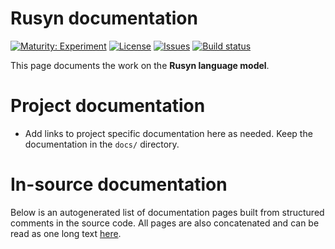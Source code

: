 # Rusyn documentation

[![Maturity: Experiment](https://img.shields.io/badge/Maturity-Experiment-black.svg)](https://giellalt.github.io/MaturityClassification.html)
[![License](https://img.shields.io/github/license/giellalt/lang-rue)](https://github.com/giellalt/lang-rue/blob/main/LICENSE)
[![Issues](https://img.shields.io/github/issues/giellalt/lang-rue)](https://github.com/giellalt/lang-rue/issues)
[![Build status](https://github.com/giellalt/lang-rue/workflows/Speller%20CI+CD/badge.svg)](https://github.com/giellalt/lang-rue/actions)

This page documents the work on the **Rusyn language model**. 

# Project documentation

* Add links to project specific documentation here as needed. Keep the documentation in the `docs/` directory.

# In-source documentation

Below is an autogenerated list of documentation pages built from structured comments in the source code. All pages are also concatenated and can be read as one long text [here](rue.md).
